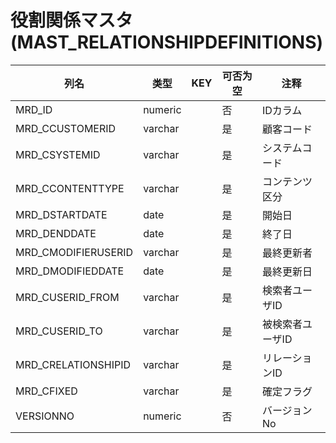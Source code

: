 # 役割関係マスタ(MAST_RELATIONSHIPDEFINITIONS)
| 列名   | 类型   | KEY  | 可否为空 | 注释   |
| ---- | ---- | ---- | ---- | ---- |
|MRD_ID|numeric||否|IDカラム|
|MRD_CCUSTOMERID|varchar||是|顧客コード|
|MRD_CSYSTEMID|varchar||是|システムコード|
|MRD_CCONTENTTYPE|varchar||是|コンテンツ区分|
|MRD_DSTARTDATE|date||是|開始日|
|MRD_DENDDATE|date||是|終了日|
|MRD_CMODIFIERUSERID|varchar||是|最終更新者|
|MRD_DMODIFIEDDATE|date||是|最終更新日|
|MRD_CUSERID_FROM|varchar||是|検索者ユーザID|
|MRD_CUSERID_TO|varchar||是|被検索者ユーザID|
|MRD_CRELATIONSHIPID|varchar||是|リレーションID|
|MRD_CFIXED|varchar||是|確定フラグ|
|VERSIONNO|numeric||否|バージョンNo|
